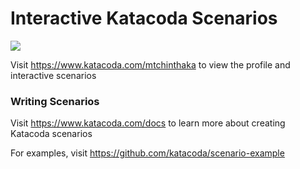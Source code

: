 # Interactive Katacoda Scenarios

[![](http://shields.katacoda.com/katacoda/mtchinthaka/count.svg)](https://www.katacoda.com/mtchinthaka "Get your profile on Katacoda.com")

Visit https://www.katacoda.com/mtchinthaka to view the profile and interactive scenarios

### Writing Scenarios
Visit https://www.katacoda.com/docs to learn more about creating Katacoda scenarios

For examples, visit https://github.com/katacoda/scenario-example
